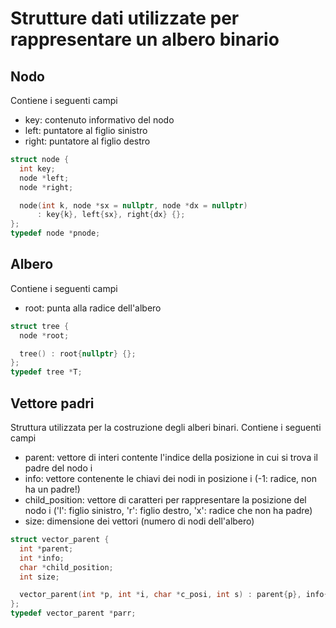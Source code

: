 # Strutture dati utilizzate per rappresentare un albero binario

## Nodo 

Contiene i seguenti campi

- key: contenuto informativo del nodo
- left: puntatore al figlio sinistro
- right: puntatore al figlio destro

```c++
struct node {
  int key;
  node *left;
  node *right;

  node(int k, node *sx = nullptr, node *dx = nullptr)
      : key{k}, left{sx}, right{dx} {};
};
typedef node *pnode;
```

## Albero

Contiene i seguenti campi

- root: punta alla radice dell'albero

```c++
struct tree {
  node *root;

  tree() : root{nullptr} {};
};
typedef tree *T;
```

## Vettore padri

Struttura utilizzata per la costruzione degli alberi binari. 
Contiene i seguenti campi

- parent: vettore di interi contente l'indice della posizione in cui si trova il padre del nodo i
- info: vettore contenente le chiavi dei nodi in posizione i (-1: radice, non ha un padre!)
- child_position: vettore di caratteri per rappresentare la posizione del nodo i ('l': figlio sinistro, 'r': figlio destro, 'x': radice che non ha padre)
- size: dimensione dei vettori (numero di nodi dell'albero)

```c++
struct vector_parent {
  int *parent;
  int *info;
  char *child_position;
  int size;

  vector_parent(int *p, int *i, char *c_posi, int s) : parent{p}, info{i}, child_position{c_posi}, size{s} {};
};
typedef vector_parent *parr;
```
